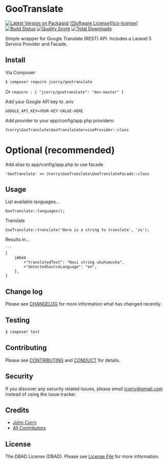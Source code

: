 # GooTranslate

[![Latest Version on Packagist][ico-version]][link-packagist]
[![Software License][ico-license]](LICENSE.md)
[![Build Status][ico-travis]][link-travis]
[![Quality Score][ico-code-quality]][link-code-quality]
[![Total Downloads][ico-downloads]][link-downloads]

Simple wrapper for Google Translate (REST) API. Includes a Laravel 5 Service Provider and Facade.

## Install

Via Composer

``` bash
$ composer require jcorry/gootranslate
```
Or
    ```
    require : {
        "jcorry/gootranslate": "dev-master"
    }
    ```
    
Add your Google API key to .env
    
    GOOGLE_API_KEY=YOUR-KEY-VALUE-HERE
    
Add provider to your app/config/app.php providers:
    
    Jcorry\GooTranslate\GooTranslateServiceProvider::class

Optional (recommended)
======================

Add alias to app/config/app.php to use facade

    'GooTranslate' => Jcorry\GooTranslate\GooTranslateFacade::class

## Usage

List available languages...

    GooTranslate::languages();
    
Translate

    GooTranslate::translate('Here is a string to translate', 'zu');
    
Results in...

    ```
    [
        {#644
            +"translatedText": "Nasi string ukuhumusha",
            +"detectedSourceLanguage": "en",
        },
    ]


## Change log

Please see [CHANGELOG](CHANGELOG.md) for more information what has changed recently.

## Testing

``` bash
$ composer test
```

## Contributing

Please see [CONTRIBUTING](CONTRIBUTING.md) and [CONDUCT](CONDUCT.md) for details.

## Security

If you discover any security related issues, please email jcorry@gmail.com instead of using the issue tracker.

## Credits

- [John Corry][link-author]
- [All Contributors][link-contributors]

## License

The DBAD License (DBAD). Please see [License File](LICENSE.md) for more information.

[ico-version]: https://img.shields.io/packagist/v/Jcorry/GooTranslate.svg?style=flat-square
[ico-travis]: https://img.shields.io/travis/Jcorry/GooTranslate/master.svg?style=flat-square
[ico-scrutinizer]: https://img.shields.io/scrutinizer/coverage/g/Jcorry/GooTranslate.svg?style=flat-square
[ico-code-quality]: https://img.shields.io/scrutinizer/g/Jcorry/GooTranslate.svg?style=flat-square
[ico-downloads]: https://img.shields.io/packagist/dt/Jcorry/GooTranslate.svg?style=flat-square

[link-packagist]: https://packagist.org/packages/Jcorry/GooTranslate
[link-travis]: https://travis-ci.org/Jcorry/GooTranslate
[link-scrutinizer]: https://scrutinizer-ci.com/g/Jcorry/GooTranslate/code-structure
[link-code-quality]: https://scrutinizer-ci.com/g/Jcorry/GooTranslate
[link-downloads]: https://packagist.org/packages/Jcorry/GooTranslate
[link-author]: https://github.com/:author_username
[link-contributors]: ../../contributors
